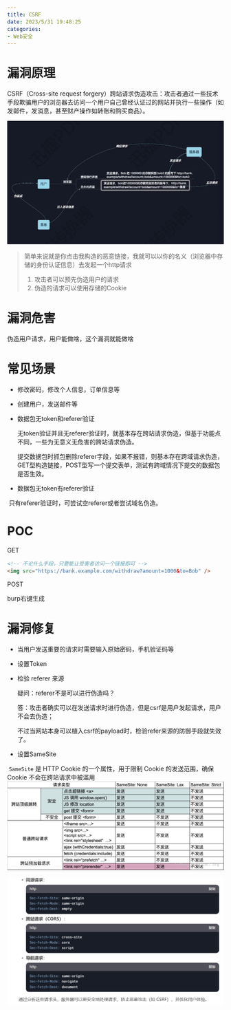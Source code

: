 ```yaml
---
title: CSRF
date: 2023/5/31 19:48:25
categories:
- Web安全
---
```






# 漏洞原理

CSRF（Cross-site request forgery）跨站请求伪造攻击：攻击者通过一些技术手段欺骗用户的浏览器去访问一个用户自己曾经认证过的网站并执行一些操作（如发邮件，发消息，甚至财产操作如转账和购买商品）。

![image-20230321141146612](../../../images/image-20230321141146612.png)

> 简单来说就是你点击我构造的恶意链接，我就可以以你的名义（浏览器中存储的身份认证信息）去发起一个http请求
>
> 1. 攻击者可以预先伪造用户的请求
> 2. 伪造的请求可以使用存储的Cookie





# 漏洞危害

伪造用户请求，用户能做啥，这个漏洞就能做啥





# 常见场景

- 修改密码，修改个人信息，订单信息等
- 创建用户，发送邮件等

- 数据包无token和referer验证

  无token验证并且无referer验证时，就基本存在跨站请求伪造，但基于功能点不同，一些为无意义无危害的跨站请求伪造。

  提交数据包时抓包删除referer字段，如果不报错，则基本存在跨域请求伪造，GET型构造链接，POST型写一个提交表单，测试有跨域情况下提交的数据包是否生效。

- 数据包无token有referer验证

​        只有referer验证时，可尝试空referer或者尝试域名伪造。





# POC

GET

```html
<!-- 不论什么手段，只要能让受害者访问一个链接即可 -->
<img src="https://bank.example.com/withdraw?amount=1000&to=Bob" />
```

POST

burp右键生成






# 漏洞修复

- 当用户发送重要的请求时需要输入原始密码，手机验证码等

- 设置Token

- 检验 referer 来源

  疑问：referer不是可以进行伪造吗？

  答：攻击者确实可以在发送请求时进行伪造，但是csrf是用户发起请求，用户不会去伪造；

  不过当网站本身可以植入csrf的payload时，检验refer来源的防御手段就失效了。
  
- 设置SameSite

​	`SameSite` 是 HTTP Cookie 的一个属性，用于限制 Cookie 的发送范围，确保 Cookie 不会在跨站请求中被滥用![640-20220223111835638](../../../images/640-20220223111835638.png)

![](../../../images/123.png)



